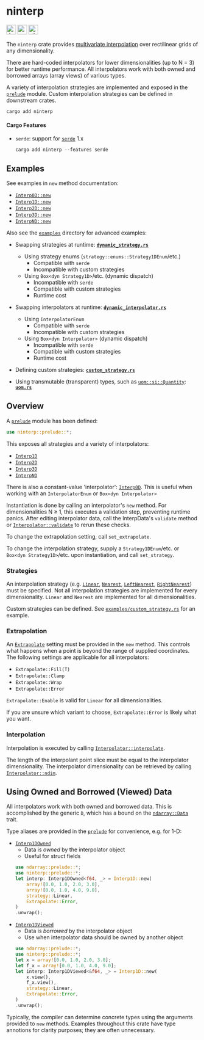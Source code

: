 # ninterp

[<img alt="docs.rs" src="https://img.shields.io/badge/docs.rs-ninterp-F74C00?style=for-the-badge&logo=docs.rs" height=25>](https://docs.rs/ninterp/latest/ninterp)
[<img alt="crates.io" src="https://img.shields.io/crates/v/ninterp?style=for-the-badge&color=FFC932&logo=rust" height=25>](https://crates.io/crates/ninterp)
[<img alt="github.com" src="https://img.shields.io/badge/github-NREL/ninterp-0076BD?style=for-the-badge&logo=github" height=25>](https://github.com/NREL/ninterp/)

The `ninterp` crate provides [multivariate interpolation](https://en.wikipedia.org/wiki/Multivariate_interpolation#Regular_grid) over rectilinear grids of any dimensionality.

There are hard-coded interpolators for lower dimensionalities (up to N = 3) for better runtime performance.
All interpolators work with both owned and borrowed arrays (array views) of various types.

A variety of interpolation strategies are implemented and exposed in the [`prelude`](https://docs.rs/ninterp/latest/ninterp/prelude/index.html) module.
Custom interpolation strategies can be defined in downstream crates.

```text
cargo add ninterp
```

#### Cargo Features
- `serde`: support for [`serde`](https://crates.io/crates/serde) 1.x
  ```text
  cargo add ninterp --features serde
  ```

## Examples
See examples in `new` method documentation:
- [`Interp0D::new`](https://docs.rs/ninterp/latest/ninterp/interpolator/struct.Interp0D.html#method.new)
- [`Interp1D::new`](https://docs.rs/ninterp/latest/ninterp/interpolator/struct.Interp1D.html#method.new)
- [`Interp2D::new`](https://docs.rs/ninterp/latest/ninterp/interpolator/struct.Interp2D.html#method.new)
- [`Interp3D::new`](https://docs.rs/ninterp/latest/ninterp/interpolator/struct.Interp3D.html#method.new)
- [`InterpND::new`](https://docs.rs/ninterp/latest/ninterp/interpolator/struct.InterpND.html#method.new)

Also see the [`examples`](https://github.com/NREL/ninterp/tree/main/examples) directory for advanced examples:
- Swapping strategies at runtime: **[`dynamic_strategy.rs`](examples/dynamic_strategy.rs)**
  - Using strategy enums (`strategy::enums::Strategy1DEnum`/etc.)
    - Compatible with `serde`
    - Incompatible with custom strategies
  - Using `Box<dyn Strategy1D>`/etc. (dynamic dispatch)
    - Incompatible with `serde`
    - Compatible with custom strategies
    - Runtime cost

- Swapping interpolators at runtime: **[`dynamic_interpolator.rs`](examples/dynamic_interpolator.rs)**
  - Using `InterpolatorEnum`
    - Compatible with `serde`
    - Incompatible with custom strategies
  - Using `Box<dyn Interpolator>` (dynamic dispatch)
    - Incompatible with `serde`
    - Compatible with custom strategies
    - Runtime cost

- Defining custom strategies: **[`custom_strategy.rs`](examples/custom_strategy.rs)**

- Using transmutable (transparent) types, such as [`uom::si::Quantity`](https://docs.rs/uom/0.36.0/uom/si/struct.Quantity.html):
  **[`uom.rs`](examples/uom.rs)**

## Overview
A [`prelude`](https://docs.rs/ninterp/latest/ninterp/prelude/index.html) module has been defined: 
```rust
use ninterp::prelude::*;
```

This exposes all strategies and a variety of interpolators:
- [`Interp1D`](https://docs.rs/ninterp/latest/ninterp/interpolator/struct.Interp1D.html)
- [`Interp2D`](https://docs.rs/ninterp/latest/ninterp/interpolator/struct.Interp2D.html)
- [`Interp3D`](https://docs.rs/ninterp/latest/ninterp/interpolator/struct.Interp3D.html)
- [`InterpND`](https://docs.rs/ninterp/latest/ninterp/interpolator/struct.InterpND.html)

There is also a constant-value 'interpolator':
[`Interp0D`](https://docs.rs/ninterp/latest/ninterp/interpolator/struct.Interp0D.html).
This is useful when working with an `InterpolatorEnum` or `Box<dyn Interpolator>`

Instantiation is done by calling an interpolator's `new` method.
For dimensionalities N ≥ 1, this executes a validation step, preventing runtime panics.
After editing interpolator data,
call the InterpData's `validate` method
or [`Interpolator::validate`](https://docs.rs/ninterp/latest/ninterp/interpolator/trait.Interpolator.html#tymethod.validate)
to rerun these checks.

To change the extrapolation setting, call `set_extrapolate`.

To change the interpolation strategy,
supply a `Strategy1DEnum`/etc. or `Box<dyn Strategy1D>`/etc. upon instantiation,
and call `set_strategy`.

### Strategies
An interpolation strategy (e.g.
[`Linear`](https://docs.rs/ninterp/latest/ninterp/strategy/struct.Linear.html),
[`Nearest`](https://docs.rs/ninterp/latest/ninterp/strategy/struct.Nearest.html),
[`LeftNearest`](https://docs.rs/ninterp/latest/ninterp/strategy/struct.LeftNearest.html),
[`RightNearest`](https://docs.rs/ninterp/latest/ninterp/strategy/struct.RightNearest.html))
must be specified.
Not all interpolation strategies are implemented for every dimensionality.
`Linear` and `Nearest` are implemented for all dimensionalities.

Custom strategies can be defined. See
[`examples/custom_strategy.rs`](examples/custom_strategy.rs)
for an example.

### Extrapolation
An [`Extrapolate`](https://docs.rs/ninterp/latest/ninterp/interpolator/enum.Extrapolate.html)
setting must be provided in the `new` method.
This controls what happens when a point is beyond the range of supplied coordinates.
The following settings are applicable for all interpolators:
- `Extrapolate::Fill(T)`
- `Extrapolate::Clamp`
- `Extrapolate::Wrap`
- `Extrapolate::Error`

`Extrapolate::Enable` is valid for `Linear` for all dimensionalities.

If you are unsure which variant to choose, `Extrapolate::Error` is likely what you want.

### Interpolation
Interpolation is executed by calling [`Interpolator::interpolate`](https://docs.rs/ninterp/latest/ninterp/interpolator/trait.Interpolator.html#tymethod.interpolate).

The length of the interpolant point slice must be equal to the interpolator dimensionality.
The interpolator dimensionality can be retrieved by calling [`Interpolator::ndim`](https://docs.rs/ninterp/latest/ninterp/interpolator/trait.Interpolator.html#tymethod.ndim).

## Using Owned and Borrowed (Viewed) Data
All interpolators work with both owned and borrowed data.
This is accomplished by the generic `D`, which has a bound on the
[`ndarray::Data`](https://docs.rs/ndarray/latest/ndarray/trait.Data.html)
trait.

Type aliases are provided in the
[`prelude`](https://docs.rs/ninterp/latest/ninterp/prelude/index.html)
for convenience, e.g. for 1-D:
- [`Interp1DOwned`](https://docs.rs/ninterp/latest/ninterp/interpolator/type.Interp1DOwned.html)
  - Data is *owned* by the interpolator object
  - Useful for struct fields
  ```rust
  use ndarray::prelude::*;
  use ninterp::prelude::*;
  let interp: Interp1DOwned<f64, _> = Interp1D::new(
      array![0.0, 1.0, 2.0, 3.0],
      array![0.0, 1.0, 4.0, 9.0],
      strategy::Linear,
      Extrapolate::Error,
  )
  .unwrap();
  ```
- [`Interp1DViewed`](https://docs.rs/ninterp/latest/ninterp/interpolator/type.Interp1DViewed.html)
  - Data is *borrowed* by the interpolator object
  - Use when interpolator data should be owned by another object
  ```rust
  use ndarray::prelude::*;
  use ninterp::prelude::*;
  let x = array![0.0, 1.0, 2.0, 3.0];
  let f_x = array![0.0, 1.0, 4.0, 9.0];
  let interp: Interp1DViewed<&f64, _> = Interp1D::new(
      x.view(),
      f_x.view(),
      strategy::Linear,
      Extrapolate::Error,
  )
  .unwrap();
  ```

Typically, the compiler can determine concrete types using the arguments provided to `new` methods.
Examples throughout this crate have type annotions for clarity purposes; they are often unnecessary.
